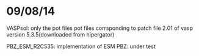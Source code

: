 09/08/14
===========

VASPsol:
      only the pot files
      pot files corrsponding to patch file 2.01 of vasp version 5.3.5(downloaded from hipergator)

PBZ_ESM_R2C535:
	implementation of ESM
	PBZ: under test
	
